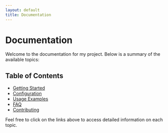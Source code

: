 ```yaml
---
layout: default
title: Documentation
---
```


# Documentation

Welcome to the documentation for my project. Below is a summary of the available topics:

## Table of Contents

- [Getting Started](getting-started.md)
- [Configuration](configuration.md)
- [Usage Examples](usage-examples.md)
- [FAQ](faq.md)
- [Contributing](contributing.md)

Feel free to click on the links above to access detailed information on each topic.


